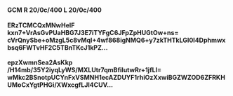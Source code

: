 #### GCM R 20/0c/400 L 20/0c/400
**ERzTCMCQxMNwHeIF**<br/>**kxn7+VrAsGvPUaHBG7J3E7iTYFgC6JFpZpHUGtOw+ns=**<br/>**cVrQnySbe+oMzgL5c8vMqI+4wf868igNMQ6+y7zkTHTkLGI0I4Dphmwxbsq6FWTvHF2C5TBnTKcJ1kPZ...**<br/><br/>
**epzXwmnSea2AsKkp**<br/>**/H14mb/35Y2iyqLyWS/MXLUtr7qmBfilutwRr+1jfLI=**<br/>**wMkc2BSnotpUCYnFxVSMNH1ecAZDUYF1rhiOzXxwiBGZWZOD6ZFRKHUMoCxYgtPHGi/XWxcgfLJl4CUV...**